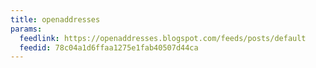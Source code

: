 ```yaml
---
title: openaddresses
params:
  feedlink: https://openaddresses.blogspot.com/feeds/posts/default
  feedid: 78c04a1d6ffaa1275e1fab40507d44ca
---
```

